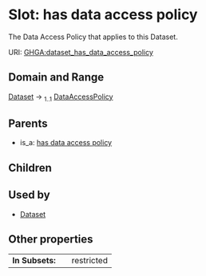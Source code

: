 
# Slot: has data access policy


The Data Access Policy that applies to this Dataset.

URI: [GHGA:dataset_has_data_access_policy](https://w3id.org/GHGA/dataset_has_data_access_policy)


## Domain and Range

[Dataset](Dataset.md) &#8594;  <sub>1..1</sub> [DataAccessPolicy](DataAccessPolicy.md)

## Parents

 *  is_a: [has data access policy](has_data_access_policy.md)

## Children


## Used by

 * [Dataset](Dataset.md)

## Other properties

|  |  |  |
| --- | --- | --- |
| **In Subsets:** | | restricted |

